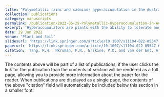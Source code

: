 ```yaml
---
title: "Polymetallic (zinc and cadmium) hyperaccumulation in the Australian legume Crotalaria novae-hollandiae compared to Crotalaria cunninghamii"
collection: publications
category: manuscripts
permalink: /publication/2022-06-29-Polymetallic-Hyperaccumulation-in-Australian-Legumes
excerpt: 'Hyperaccumulators are plants with the ability to tolerate and accumulate high concentrations of potentially phytotoxic metals. The Australian legume Crotalaria novae-hollandiae accumulates remarkably high concentrations of zinc (Zn), cadmium (Cd) and copper (Cu) in its shoots when growing on metalliferous (Zn-Cd ‘calamine’) soils. This study aimed to investigate zinc-cadmium tolerance in C. novae-hollandiae and to compare it with the closely related, but non-metalliferous, C. cunninghamii.'
date: 29 Jun 2022
venue: 'Plant and Soil'
slidesurl: 'https://link.springer.com/article/10.1007/s11104-022-05547-6'
paperurl: 'https://link.springer.com/article/10.1007/s11104-022-05547-6'
citation: 'Tang, R.H., Nkrumah, P.N., Erskine, P.D. and van der Ent, A., 2022. Polymetallic (zinc and cadmium) hyperaccumulation in the Australian legume Crotalaria novae-hollandiae compared to Crotalaria cunninghamii. Plant and Soil, 479(1), pp.589-606.'
---
```


The contents above will be part of a list of publications, if the user clicks the link for the publication than the contents of section will be rendered as a full page, allowing you to provide more information about the paper for the reader. When publications are displayed as a single page, the contents of the above "citation" field will automatically be included below this section in a smaller font.
